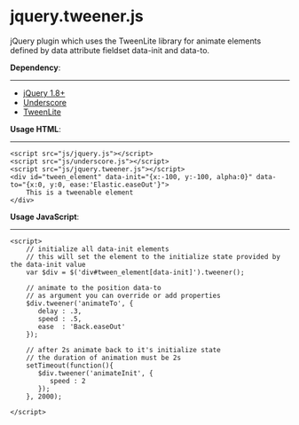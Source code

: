 jquery.tweener.js
=================

jQuery plugin which uses the TweenLite library for animate elements defined by 
data attribute fieldset data-init and data-to.

**Dependency**:
___________
  * <a href="http://jquery.com/" target="_blank" title="jQuery">jQuery 1.8+</a>
  * <a href="http://underscorejs.org/" target="_blank" title="Underscore">Underscore</a>
  * <a href="http://www.greensock.com/tweenlite/" target="_blank" title="TweenLite">TweenLite</a>


**Usage HTML**:
__________
    <script src="js/jquery.js"></script>
    <script src="js/underscore.js"></script>
    <script src="js/jquery.tweener.js"></script>
    <div id="tween_element" data-init="{x:-100, y:-100, alpha:0}" data-to="{x:0, y:0, ease:'Elastic.easeOut'}">
        This is a tweenable element
    </div>


**Usage JavaScript**:
________________
    <script>
        // initialize all data-init elements
        // this will set the element to the initialize state provided by the data-init value
        var $div = $('div#tween_element[data-init]').tweener();
       
        // animate to the position data-to
        // as argument you can override or add properties
        $div.tweener('animateTo', {
           delay : .3,
           speed : .5,
           ease  : 'Back.easeOut'
        });
        
        // after 2s animate back to it's initialize state
        // the duration of animation must be 2s
        setTimeout(function(){
           $div.tweener('animateInit', {
              speed : 2
           });
        }, 2000);
        
    </script>
